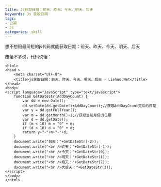 ```yaml
---
title: Js获取日期：前天、昨天、今天、明天、后天
keywords: Js 获取日期
tags: 
- 日期
- Js
categories: skill
---
```

想不想用最简短的js代码就能获取日期：前天、昨天、今天、明天、后天

废话不多说，代码说话：
<!--more -->

    <html>
    <head >
        <meta charset="UTF-8">
        <title>js获取日期：前天、昨天、今天、明天、后天 - Liehuo.Net</title>
    </head>
    <body>
    <script language="JavaScript" type="text/javascript">
        function GetDateStr(AddDayCount) {
            var dd = new Date();
            dd.setDate(dd.getDate()+AddDayCount);//获取AddDayCount天后的日期
            var y = dd.getFullYear();
            var m = dd.getMonth()+1;//获取当前月份的日期
            var d = dd.getDate();
            if (m < 10) m = "0" + m;
            if (d < 10) d = "0" + d;
            return y+"-"+m+"-"+d;
        }
        document.write("前天："+GetDateStr(-2));
        document.write("<br />昨天："+GetDateStr(-1));
        document.write("<br />今天："+GetDateStr(0));
        document.write("<br />明天："+GetDateStr(1));
        document.write("<br />后天："+GetDateStr(2));
        document.write("<br />大后天："+GetDateStr(3));
    </script>
    </body>
    </html>
